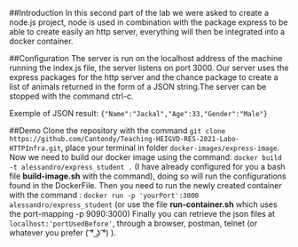 ##Introduction
In this second part of the lab we were asked to create a node.js project, node is used in combination with the package express to be able to create easily an http server, everything will then be integrated into a docker container.

##Configuration
The server is run on the localhost address of the machine running the index.js file, the server listens on port 3000.
Our server uses the express packages for the http server and the chance package to create a list of animals returned in the form of a JSON string.The server can be stopped with the command ctrl-c.

Exemple of JSON result: `{"Name":"Jackal","Age":33,"Gender":"Male"}`

##Demo
Clone the repository with the command `git clone https://github.com/Cantondy/Teaching-HEIGVD-RES-2021-Labo-HTTPInfra.git`, place your terminal in folder `docker-images/express-image`.
Now we need to build our docker image using the command: `docker build -t alessandro/express_student .`
(I have already configured for you a bash file **build-image.sh** with the command), doing so will run the configurations found in the DockerFile.
Then you need to run the newly created container with the command :
`docker run -p 'yourPort':3000 alessandro/express_student` (or use the file **run-container.sh** which uses the port-mapping -p 9090:3000)
Finally you can retrieve the json files at `localhost:'portUsedBefore'`, through a browser, postman, telnet (or whatever you prefer ( ͡° ͜ʖ ͡°)  ).


